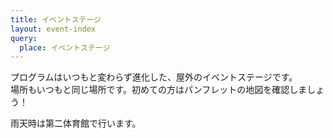 ```yaml
---
title: イベントステージ
layout: event-index
query:
  place: イベントステージ
---
```


プログラムはいつもと変わらず進化した、屋外のイベントステージです。  
場所もいつもと同じ場所です。初めての方はパンフレットの地図を確認しましょう！

雨天時は第二体育館で行います。